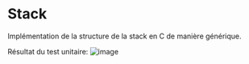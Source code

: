 # Stack
Implémentation de la structure de la stack en C de manière générique.

Résultat du test unitaire: 
![image](https://user-images.githubusercontent.com/54332476/138610940-641cb6f4-e179-42e3-87d4-e1963e7402cf.png)
